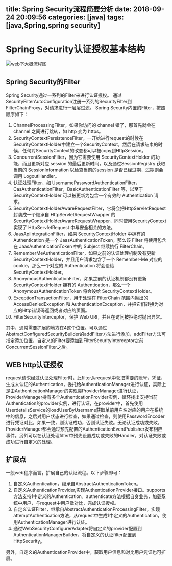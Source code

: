 title: Spring Security流程简要分析
date: 2018-09-24 20:09:56
categories: [java]
tags: [java,Spring,spring security]
---

# Spring Security认证授权基本结构
![web下大概流程图](./Spring_Security.bmp)

## Spring Security的Filter
Spring Security通过一系列的Fliter来进行认证授权。
通过SecurityFilterAutoConfiguration注册一系列的SecurityFilter到FilterChainProxy，对请求进行一层层过滤。
Spring Security内置的Fliter，按照顺序如下：
1. ChannelProcessingFilter，如果你访问的 channel 错了，那首先就会在 channel 之间进行跳转，如 http 变为 https。
2. SecurityContextPersistenceFilter，一开始进行request的时候在SecurityContextHolder中建立一个SecurityContext，然后在请求结束的时候，任何对SecurityContext的改变都可以被copy到HttpSession。
3. ConcurrentSessionFilter，因为它需要使用 SecurityContextHolder 的功能，而且更新对应 session 的最后更新时间，以及通过SessionRegistry 获取当前的 SessionInformation 以检查当前的session 是否已经过期，过期则会调用 LogoutHandler。
4. 认证处理Filter，如 UsernamePasswordAuthenticationFilter，CasAuthenticationFilter，BasicAuthenticationFilter 等，以至于 SecurityContextHolder 可以被更新为包含一个有效的 Authentication 请求。
5. SecurityContextHolderAwareRequestFilter，它将会把HttpServletRequest 封装成一个继承自 HttpServletRequestWrapper 的 SecurityContextHolderAwareRequestWrapper，同时使用SecurityContext 实现了 HttpServletRequest 中与安全相关的方法。
6. JaasApiIntegrationFilter，如果 SecurityContextHolder 中拥有的 Authentication 是一个 JaasAuthenticationToken，那么该 Filter 将使用包含在 JaasAuthenticationToken 中的 Subject 继续执行 FilterChain。
7. RememberMeAuthenticationFilter，如果之前的认证处理机制没有更新 SecurityContextHolder，并且用户请求包含了一个 Remember-Me 对应的 cookie，那么一个对应的 Authentication 将会设给 SecurityContextHolder。
8. AnonymousAuthenticationFilter，如果之前的认证机制都没有更新 SecurityContextHolder 拥有的 Authentication，那么一个AnonymousAuthenticationToken 将会设给 SecurityContextHolder。
9. ExceptionTransactionFilter，用于处理在 FilterChain 范围内抛出的 AccessDeniedException 和 AuthenticationException，并把它们转换为对应的Http错误码返回或者对应的页面。
10. FilterSecurityInterceptor，保护 Web URI，并且在访问被拒绝时抛出异常。

其中，通常需要扩展的地方在4这个位置。可以通过AbstractConfiguredSecurityBuilder的addFilter方法进行添加，addFilter方法可指定添加位置，自定义的Filter要添加到FilterSecurityInterceptor之前ConcurrentSessionFilter之后。

<!-- more -->
## WEB http认证授权
request请求经过认证处理Filter时，此filter从request中获取需要的账号，凭证，生成未认证的Authentication，委托给AuthenticationManager进行认证，实际上是由AuthenticationManager的实现类ProviderManager进行认证，ProviderManager持有多个AuthenticationProvider实例，循环找出支持当前Authentication的provider实例，进行认证，在provider中，首先使用UserdetailsService的loadUserByUsername获取单前用户名对应的用户在系统中的信息，之后对用户状态进行检查，如果通过检查，则使用PasswordEncoder进行凭证对比，如果一致，则认证成功，否则认证失败。无论认证成功或失败，ProviderManager都会通过预先配置的AuthenticationEventPublisher发布相应事件。另外可以在认证处理filter中预先设置成功或失败的Handler，对认证失败或成功进行自定义的处理。

## 扩展点
一般web程序而言，扩展自己的认证流程。以下步骤即可：
1. 自定义Authentication，继承自AbstractAuthenticationToken。
2. 自定义AuthenticationProvider,实现AuthenticationProvider接口。supports方法支持1中定义的Authentication。authenticate方法根据自身业务，加载系统中用户，与request中用户做对比，完成认证授权。
3. 自定义认证Filter，继承自AbstractAuthenticationProcessingFilter，实现attemptAuthentication方法，从request中生成1中定义的Authentication，使用AuthenticationManager进行认证。
4. 通过WebSecurityConfigurerAdapter将自定义的provider配置到AuthenticationManagerBuilder，将自定义的认证filter配置到HttpSecurity。

另外，自定义的AuthenticationProvider中，获取用户信息和对比用户凭证也可扩展。